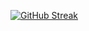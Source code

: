 [![GitHub Streak](https://streak-stats.demolab.com?user=ae-lexs&theme=transparent&hide_border=true&date_format=j%20M%5B%20Y%5D)](https://git.io/streak-stats)

